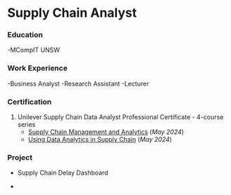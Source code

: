 # Supply Chain Analyst

### Education
-MCompIT UNSW

### Work Experience
-Business Analyst
-Research Assistant
-Lecturer

### Certification
1. Unilever Supply Chain Data Analyst Professional Certificate - 4-course series 
   * [Supply Chain Management and Analytics](/assets/img/C1.pdf) (_May 2024_)
   * [Using Data Analytics in Supply Chain](/assets/img/C1.pdf) (_May 2024_)

### Project
- Supply Chain Delay Dashboard

- 

